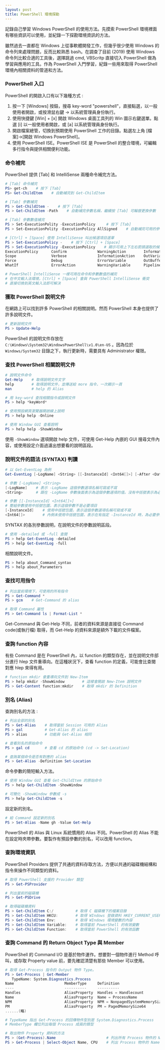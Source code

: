 ```yaml
---
layout: post
title: PowerShell 環境探勘
---
```


記錄自己學習 Windows PowerShell 的使用方法。先摸索 PowerShell 環境裡面有哪些資訊可以使用，並紀錄一下探勘環境資訊的方法。

<!--more-->

雖然過去一直都在 Windows 上從事軟體開發工作，但幾乎很少使用 Windows 的命令列來處理問題，反而比較熟悉 bash。在調查了目前 (2019) 使用 Windows 命令列比較合適的工具後，選擇跳過 cmd, VBScritp 直接切入 PowerShell 做為學習與應用的工具。作為 PowerShell 入門學習，紀錄一些用來取得 PowerShell 環境內相關資料的管道和方法。

### PowerShell 入口

PowerShell 的開啟入口有以下幾種方式 :

1. 按一下 [Windows] 按鈕，搜尋 key-word "powershell"，直接點選，以一般使用者開啟，或按滑鼠右鍵 -> 以系統管理員身份執行。
2. 使用快捷鍵 [Win] + [x] 開啟 Windows 桌面工具列的 Win 圖示右鍵選單。點選 [i] 以一般使用者開啟，或 [a] 以系統管理員身份執行。
3. 開啟檔案總管，切換到預期使用 PowerShell 工作的目錄。點選左上角 [檔案]->[開啟 Windows PowerShell]。
4. 使用 PowerShell ISE。PowerShell ISE 是 PowerShell 的整合環境，可編輯多行指令與提供相關便利功能。

### 命令補完

PowerShell 提供 [Tab] 和 IntelliSense 兩種命令補完方法。

```PowerShell
# [Tab] 命令補完
PS> get-ch    # 按下 [Tab]
PS> Get-ChildItem    # 自動補完到 Get-ChildItem

# [Tab] 參數補完
PS > Get-ChildItem -    # 按下 [Tab]
PS > Get-ChildItem -Path    # 自動補完參數名稱，繼續按 [Tab] 可輪替更換參數

# [Tab] 參數數值補完
PS > Set-ExecutionPolity -ExecutionPolicy     # 按下 [Tab]
PS > Set-ExecutionPolity -ExecutionPolicy AllSigned    # 自動補完可用的參數

# [Ctrl] + [Space] 使用 IntelliSense 叫出候選項目選單
PS > Set-ExecutionPolicy -    # 按下 [Ctrl] + [Space]
PS > Set-ExecutionPolicy -ExecutionPolicy    # 顯示可用上下左右箭頭選取的候選字清單
ExecutionPolicy      Confirm              WarningAction        InformationVariable
Scope                Verbose              InformationAction    OutVariable
Force                Debug                ErrorVariable        OutBuffer
WhatIf               ErrorAction          WarningVariable      PipelineVariable

# PowerShell IntelliSense 一樣可用在命令和參數數值的補完
# 在中文輸入法環境，[Ctrl] + [Space] 會與 PowerShell IntelliSense 衝突
# 直接切換到英文輸入法即可解決
```

### 獲取 PowerShell 說明文件

在網路上可以找到許多 PowerShell 的相關說明。然而 PowerShell 本身也提供了許多說明文件。

```PowerShell
# 更新說明文件
PS > Update-Help
```

PowerShell 的說明文件存放在 ```C:\Windows\System32\WindowsPowerShell\v1.0\en-US``` 。因為位於 ```Windows/System32``` 目錄之下，執行更新時，需要具有 Administrator 權限。

### 查找 PowerShell 相關說明文件

```PowerShell
# 說明文件命令
Get-Help    # 取得說明文件文字
help        # 取得說明文件，並傳送給 more 指令，一次顯示一頁
man         # help 的 Alias

# 用 key-word 查找相關指令或說明文件
PS > help *keyWord*

# 使用預設網頁瀏覽器開啟線上說明
PS > help help -Online

# 使用 Window GUI 查看說明
PS > help help -ShowWindow
```

使用 ```-ShowWindow``` 選項開啟 help 文件，可使用 Get-Help 內嵌的 GUI 搜尋文件內容，或使用設定介面過濾出想要看的說明區段。

### 說明文件的語法 (SYNTAX) 判讀

```PowerShell
# 以 Get-EventLog 為例
Get-EventLog [-LogName] <String> [[-InstanceId] <Int64[]>] [-After <DateTime>]  [-AsBaseObject ] [-Before <DateTime>] [-ComputerName <String[]>] [-EntryType  <String[]>] [-Index <Int32[]>] [-Message <String>] [-Newest <Int32>] [-Source  <String[]>] [-UserName <String[]>] [<CommonParameters>]

# 參數 [-LogName] <String>
[-LogName]    # 表示 -LogName 這個參數選項名稱可寫或不寫
<String>      # 跟在 -LogName 參數後面表示為這個參數選項的值。沒有中括號表示為必要參數

# 參數 [[-InstanceId] <Int64[]>]
# 整組參數使用中括號包圍，表示這個參數不是必要項目
[-InstanceId]    # 使用中括號包圍，表示這個參數選項名稱可寫或不寫
<Int64[]>        # 內側未使用中括號包圍，表示在有指定 -InstanceId 時，為必要參數
```

SYNTAX 的各別參數說明，在說明文件的參數說明區段。

```PowerShell
# 使用 -detailed 或 -full 查閱
PS > help Get-EventLog -detailed
PS > help Get-EventLog -full
```

相關說明文件。

```PowerShell
PS > help about_Command_syntax
PS > help about_Parameters
```

### 查找可用指令

```PowerShell
# 列出當前環境下，可使用的所有指令
PS > Get-Command *
PS > gcm    # Get-Command 的 alias

# 取得 Command 屬性
PS > Get-Command ls | Format-List *
```

Get-Command 與 Get-Help 不同，前者的資料來源是直接從 Command code(或執行檔) 取得，而 Get-Help 的資料來源是額外下載的文件檔案。


### 查詢 function 內容

有些 Command 是在 PowerShell 內，以 function 的類型存在，並在說明文件部分進行 hlep 文件重導向。在這種狀況下，查看 function 的定義，可能會比查閱對應 hlep 來得有用。

```PowerShell
# function mkdir 會重導向文件到 New-Item
PS > help mkdir -ShowWindow        # 這樣會開啟 New-Item 說明文件
PS > Get-Content function:mkdir    # 取得 mkdir 的 Definition
```

### 別名 (Alias)

查詢別名的方法 :

```PowerShell
# 列出全部的別名
PS > Get-Alias    # 取得當前 Session 可用的 Alias
PS > gal          # Get-Alias 的 alias
PS > alias        # 功能與 Get-Alias 相同

# 查看別名的原始命令
PS > gal cd       # 查看 cd 的原始命令 (cd -> Set-Location)

# 查詢某個命令是否有對應的 alias
PS > Get-Alias -Definition Set-Location
```

命令參數的簡短輸入方法。

```PowerShell
# 使用 Window GUI 查看 Get-ChildItem 的原始命令
PS > help Get-ChildItem -ShowWindow

# 可簡化 -ShowWindow 參數成 -s
PS > help Get-ChildItem -s
```

設定新的別名。

```PowerShell
# 給 Command 設定新的別名
PS > Set-Alias -Name gh -Value Get-Help
```

PowerShell 的 Alias 與 Linux 系統慣用的 Alias 不同。PowerShell 的 Alias 不能在設定時夾帶參數。要製作有預設參數的別名，可以改用 function。

### 查詢環境資訊

PowerShell Providers 提供了共通的資料存取方法，方便以共通的磁碟機結構和指令來操作不同類型的資料。

```PowerShell
# 取得 PowerShell 支援的 Provider 類型
PS > Get-PSProvider

# 列出當前的磁碟機
PS > Get-PSDrive

# 取得磁碟機資料
PS > Get-ChildItem C:/          # 取得 C 磁碟機下的檔案目錄
PS > Get-ChildItem HKCU:        # 取得 WIndows 登錄資料 HKEY_CURRENT_USER 下的內容
PS > Get-ChildItem Env:         # 取得 WIndows 環境變數的內容
PS > Get-ChildItem Variable:    # 取得當前 PowerShell 的有效變數
PS > Get-ChildItem Function:    # 取得當前 PowerShell 的有效函數
```

### 查詢 Command 的 Return Object Type 與 Member

PowerShell 的 Command I/O 是基於物件運作。想要對一個物件進行 Method 呼叫，或存取 Property value 前，要先確認清楚有那些 Member 可以使用。

```PowerShell
# 取得 Get-Process 指令的 Output 物件 Type。
PS > Get-Process | Get-Member
   TypeName: System.Diagnostics.Process
Name                       MemberType     Definition
----                       ----------     ----------
Handles                    AliasProperty  Handles = Handlecount
Name                       AliasProperty  Name = ProcessName
NPM                        AliasProperty  NPM = NonpagedSystemMemorySize64
PM                         AliasProperty  PM = PagedMemorySize64
......(略)

# TypeName 指出 Get-Process 的回傳物件型別是 System.Diagnostics.Process
# MemberType 欄位列出每個 Process 成員的類型

# 取出物件 Property 資料的方法
PS > (Get-Process).Name                       # 列出所有 Process 物件的 Name value
PS > Get-Process | Select-Object Name, CPU    # 列出 Process 物件的 Name 和 CPU property value
```